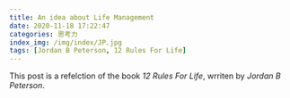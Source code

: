 ```yaml
---
title: An idea about Life Management
date: 2020-11-18 17:22:47
categories: 思考力
index_img: /img/index/JP.jpg
tags: [Jordan B Peterson, 12 Rules For Life]
---
```

This post is a refelction of the book *12 Rules For Life*, wrriten by *Jordan B Peterson*.